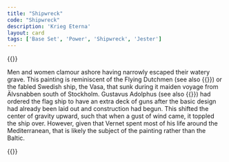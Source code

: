 ```yaml
---
title: "Shipwreck"
code: "Shipwreck"
description: 'Krieg Eterna'
layout: card
tags: ['Base Set', 'Power', 'Shipwreck', 'Jester']
---
```

{{<card-detail-page title="Shipwreck" artwork="A Shipwreck in Stormy Seas by Claude-Joseph Vernet (1773)">}}
<p>
Men and women clamour ashore having narrowly escaped their watery grave. This painting is reminiscent of the Flying Dutchmen (see also  {{<cardlink name="Privateer" code="privateer">}}) or the fabled Swedish ship, the Vasa, that sunk during it maiden voyage from Älvsnabben south of Stockholm. Gustavus Adolphus (see also  {{<cardlink name="Lion King" code="lion-king">}}) had ordered the flag ship to have an extra deck of guns after the basic design had already been laid out and construction had begun. This shifted the center of gravity upward, such that when a gust of wind came, it toppled the ship over. However, given that Vernet spent most of his life around the Mediterranean, that is likely the subject of the painting rather than the Baltic.
</p>
{{</card-detail-page>}}